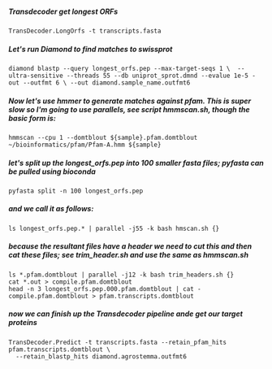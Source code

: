 ##### Transdecoder get longest ORFs
`TransDecoder.LongOrfs -t transcripts.fasta`

##### Let's run Diamond to find matches to swissprot
`diamond blastp --query longest_orfs.pep --max-target-seqs 1 \ 
  --ultra-sensitive --threads 55 --db uniprot_sprot.dmnd --evalue 1e-5 -out --outfmt 6 \
  --out diamond.sample_name.outfmt6`

##### Now let's use hmmer to generate matches against pfam. This is super slow so I'm going to use parallels, see script hmmscan.sh, though the basic form is:
`hmmscan --cpu 1 --domtblout ${sample}.pfam.domtblout ~/bioinformatics/pfam/Pfam-A.hmm ${sample}`

##### let's split up the longest_orfs.pep into 100 smaller fasta files; pyfasta can be pulled using bioconda
`pyfasta split -n 100 longest_orfs.pep`

##### and we call it as follows:
`ls longest_orfs.pep.* | parallel -j55 -k bash hmscan.sh {}`

##### because the resultant files have a header we need to cut this and then cat these files; see trim_header.sh and use the same as hmmscan.sh
```
ls *.pfam.domtblout | parallel -j12 -k bash trim_headers.sh {}
cat *.out > compile.pfam.domtblout
head -n 3 longest_orfs.pep.000.pfam.domtblout | cat - compile.pfam.domtblout > pfam.transcripts.domtblout
```

##### now we can finish up the Transdecoder pipeline ande get our target proteins
```
TransDecoder.Predict -t transcripts.fasta --retain_pfam_hits pfam.transcripts.domtblout \
  --retain_blastp_hits diamond.agrostemma.outfmt6
```
